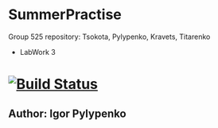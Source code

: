 # SummerPractise
Group 525 repository: Tsokota, Pylypenko, Kravets, Titarenko
+ LabWork 3 
# [![Build Status](https://travis-ci.com/tsokota/SummerPractise.svg?branch=LabWork3)](https://travis-ci.com/tsokota/SummerPractise)
## Author: Igor Pylypenko ##
